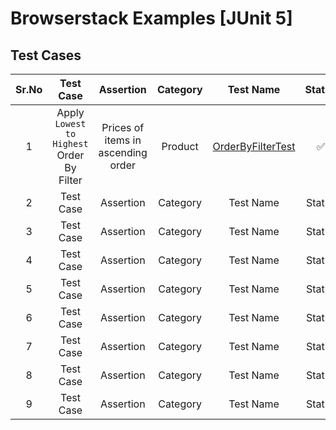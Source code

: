 # Browserstack Examples [JUnit 5]

## Test Cases

| Sr.No        | Test Case          | Assertion  | Category | Test Name | Status |
|:------------:|:------------------:|:----------:|:---------:|:----------:|:-------:|
|1|Apply `Lowest to Highest` Order By Filter|Prices of items in ascending order|Product|[OrderByFilterTest](https://github.com/raveerocks/browserstack-examples-junit5/blob/master/src/test/java/com/browserstack/suites/product/OrderByFilterTest.java)|:white_check_mark:|
|2         | Test Case          | Assertion  | Category | Test Name | Status |
|3        | Test Case          | Assertion  | Category | Test Name | Status |
|4        | Test Case          | Assertion  | Category | Test Name | Status |
|5        | Test Case          | Assertion  | Category | Test Name | Status |
|6        | Test Case          | Assertion  | Category | Test Name | Status |
|7        | Test Case          | Assertion  | Category | Test Name | Status |
|8        | Test Case          | Assertion  | Category | Test Name | Status |
|9        | Test Case          | Assertion  | Category | Test Name | Status |
